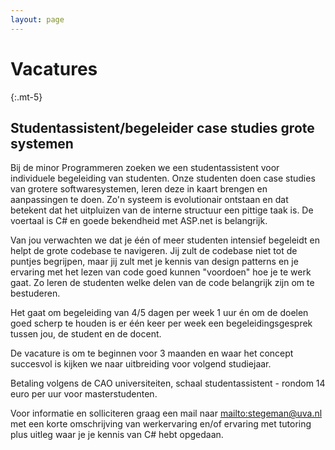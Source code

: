 ```yaml
---
layout: page
---
```


# Vacatures
{:.mt-5}

## Studentassistent/begeleider case studies grote systemen

Bij de minor Programmeren zoeken we een studentassistent voor individuele begeleiding van studenten. Onze studenten doen case studies van grotere softwaresystemen, leren deze in kaart brengen en aanpassingen te doen. Zo'n systeem is evolutionair ontstaan en dat betekent dat het uitpluizen van de interne structuur een pittige taak is. De voertaal is C# en goede bekendheid met ASP.net is belangrijk.

Van jou verwachten we dat je één of meer studenten intensief begeleidt en helpt de grote codebase te navigeren. Jij zult de codebase niet tot de puntjes begrijpen, maar jij zult met je kennis van design patterns en je ervaring met het lezen van code goed kunnen "voordoen" hoe je te werk gaat. Zo leren de studenten welke delen van de code belangrijk zijn om te bestuderen.

Het gaat om begeleiding van 4/5 dagen per week 1 uur én om de doelen goed scherp te houden is er één keer per week een begeleidingsgesprek tussen jou, de student en de docent.

De vacature is om te beginnen voor 3 maanden en waar het concept succesvol is kijken we naar uitbreiding voor volgend studiejaar.

Betaling volgens de CAO universiteiten, schaal studentassistent - rondom 14 euro per uur voor masterstudenten.

Voor informatie en solliciteren graag een mail naar <mailto:stegeman@uva.nl> met een korte omschrijving van werkervaring en/of ervaring met tutoring plus uitleg waar je je kennis van C# hebt opgedaan.


<!-- ## Student-assistent minor programmeren -->
